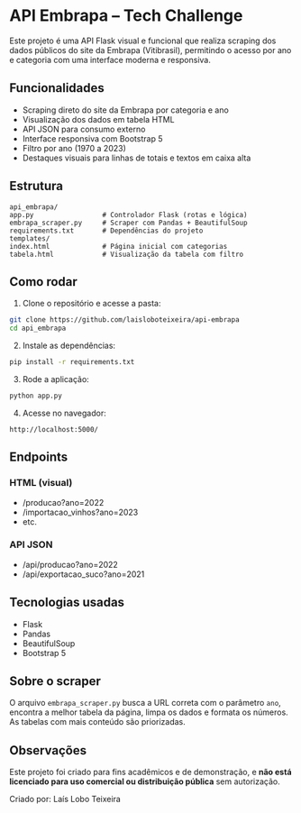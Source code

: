 # API Embrapa – Tech Challenge

Este projeto é uma API Flask visual e funcional que realiza scraping dos dados públicos do site da Embrapa (Vitibrasil), permitindo o acesso por ano e categoria com uma interface moderna e responsiva.

## Funcionalidades

- Scraping direto do site da Embrapa por categoria e ano
- Visualização dos dados em tabela HTML
- API JSON para consumo externo
- Interface responsiva com Bootstrap 5
- Filtro por ano (1970 a 2023)
- Destaques visuais para linhas de totais e textos em caixa alta

## Estrutura

```
api_embrapa/
app.py                 # Controlador Flask (rotas e lógica)
embrapa_scraper.py     # Scraper com Pandas + BeautifulSoup
requirements.txt       # Dependências do projeto
templates/
index.html             # Página inicial com categorias
tabela.html            # Visualização da tabela com filtro
```

## Como rodar

1. Clone o repositório e acesse a pasta:
```bash
git clone https://github.com/laisloboteixeira/api-embrapa
cd api_embrapa
```

2. Instale as dependências:
```bash
pip install -r requirements.txt
```

3. Rode a aplicação:
```bash
python app.py
```

4. Acesse no navegador:
```
http://localhost:5000/
```

## Endpoints

### HTML (visual)
- /producao?ano=2022
- /importacao_vinhos?ano=2023
- etc.

### API JSON
- /api/producao?ano=2022
- /api/exportacao_suco?ano=2021

## Tecnologias usadas

- Flask
- Pandas
- BeautifulSoup
- Bootstrap 5

## Sobre o scraper

O arquivo `embrapa_scraper.py` busca a URL correta com o parâmetro `ano`, encontra a melhor tabela da página, limpa os dados e formata os números. As tabelas com mais conteúdo são priorizadas.

## Observações

Este projeto foi criado para fins acadêmicos e de demonstração, e **não está licenciado para uso comercial ou distribuição pública** sem autorização.

Criado por: Laís Lobo Teixeira
